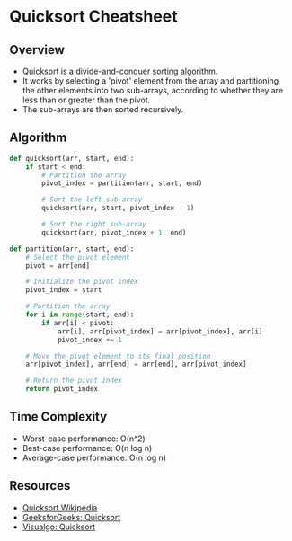 # Quicksort Cheatsheet

## Overview

- Quicksort is a divide-and-conquer sorting algorithm.
- It works by selecting a 'pivot' element from the array and partitioning the other elements into two sub-arrays, according to whether they are less than or greater than the pivot.
- The sub-arrays are then sorted recursively.

## Algorithm

```python
def quicksort(arr, start, end):
    if start < end:
        # Partition the array
        pivot_index = partition(arr, start, end)

        # Sort the left sub-array
        quicksort(arr, start, pivot_index - 1)

        # Sort the right sub-array
        quicksort(arr, pivot_index + 1, end)

def partition(arr, start, end):
    # Select the pivot element
    pivot = arr[end]

    # Initialize the pivot index
    pivot_index = start

    # Partition the array
    for i in range(start, end):
        if arr[i] < pivot:
            arr[i], arr[pivot_index] = arr[pivot_index], arr[i]
            pivot_index += 1

    # Move the pivot element to its final position
    arr[pivot_index], arr[end] = arr[end], arr[pivot_index]

    # Return the pivot index
    return pivot_index
```

## Time Complexity

-  Worst-case performance: O(n^2)
-  Best-case performance: O(n log n)
-  Average-case performance: O(n log n)

## Resources

- [Quicksort Wikipedia](https://en.wikipedia.org/wiki/Quicksort)
- [GeeksforGeeks: Quicksort](https://www.geeksforgeeks.org/quick-sort/)
- [Visualgo: Quicksort](https://visualgo.net/en/sorting)